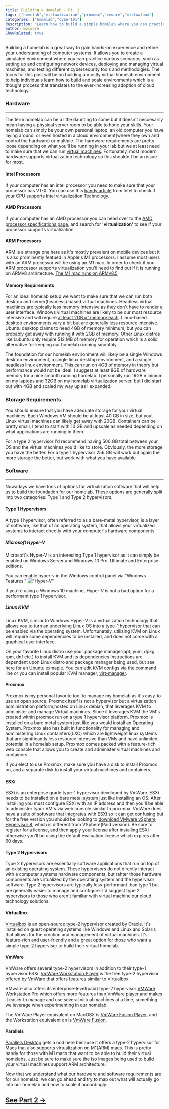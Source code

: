 ```yaml
---
title: Building a Homelab - Pt. 1
tags: ["homelab","virtualization","proxmox","vmware","virtualbox"]
categories: ["homelab","cyber101"]
description: "Learn how to build a simple homelab where you can practice different scenarios and test cybersecurity tools and techniques."
author: molware
ShowRelated: true
---
```


Building a homelab is a great way to gain hands-on experience and refine your understanding of computer systems. It allows you to create a simulated environment where you can practice various scenarios, such as setting up and configuring network devices, deploying and managing virtual machines, and testing different cybersecurity tools and methodolgies. The focus for this post will be on building a mostly virtual homelab environment to help individuals learn how to build and scale environments which is a thought process that translates to the ever-increasing adoption of cloud technology.

### Hardware
---
The term homelab can be a little daunting to some but it doesn't neccesarily mean having a physical server room to be able to hone your skills. Your homelab can simply be your own personal laptop, an old computer you have laying around, or even hosted in a cloud environment(where they own and control the hardware) or multiple. The hardware requirements are pretty loose depending on what you'll be running in your lab but we at least need to make sure that we can run [virtual machines](https://en.wikipedia.org/wiki/Virtual_machine). Fortunately, most modern hardware supports virtualization technology so this shouldn't be an issue for most.

#### Intel Processors
If your computer has an intel processor you need to make sure that your processor has VT-X. You can use this [handy article](https://www.intel.com/content/www/us/en/support/articles/000005486/processors.html) from Intel to check if your CPU supports Intel virtualization Technology.

#### AMD Processors
If your computer has an AMD processor you can head over to the [AMD processor specifications page](https://www.amd.com/en/products/specifications/processors), and search for **'virtualization'** to see if your processor supports virtualization.

#### ARM Processors
ARM is a strange one here as it's mostly prevalent on mobile devices but it is also prominently featued in Apple's M1 processors. I assume most users with an ARM processor will be using an M1 mac. In order to check if you ARM processor supports virtualization you'll need to find out if it is running on ARMv8 architecture. [The M1 mac runs on ARMv8.5](https://en.wikipedia.org/wiki/Apple_M1)

#### Memory Requirements
For an ideal homelab setup we want to make sure that we can run both desktop and server(headless) based virtual machines. Headless virtual machines are typically less memory intensive as they don't have to render a user interface. Windows virtual machines are likely to be our most resource intensive and will require [at least 2GB of memory each](https://support.microsoft.com/en-us/windows/windows-10-system-requirements-6d4e9a79-66bf-7950-467c-795cf0386715). Linux-based desktop environments vary a bit but are generally less resource intensive. Ubuntu desktop claims to need 4GB of memory minimum, but you can probably get away with running it with 2GB of memory. Other Linux distros like Lubuntu only require 512 MB of memory for operation which is a solid alternative for keeping our homelab running smoothly. 

The foundation for our homelab environment will likely be a single Windows desktop environment, a single linux desktop environment, and a single headless linux environment. This can run on 4GB of memory in theory but performance would not be ideal. I suggest at least 8GB of hardware memory for a nice smooth running homelab. I personally run 16GB minimum on my laptops and 32GB on my homelab virtualization server, but I did start out with 4GB and scaled my way up as I expanded.

### Storage Requirements
You should ensure that you have adequate storage for your virtual machines. Each Windows VM should be at least 40 GB in size, but yout Linux virtual machines can likely get away with 20GB. Containers can be pretty small, I tend to start with 10 GB and upscale as needed depending on what applications are running in them.

For a type 2 hypervisor I'd recommend having 500 GB total between your OS and the virtual machines you'd like to store. Obviously, the more storage you have the better. For a type 1 hypervisor 256 GB will work but again the more storage the better, but work with what you have available

### Software
---
Nowadays we have tons of options for virtualization software that will help us to build the foundation for our homelab. These options are generally split into two categories: Type 1 and Type 2 hypervisors.

#### Type 1 Hypervisors
A type 1 hypervisor, often referred to as a bare-metal hypervisor, is a layer of software, like that of an operating system, that allows your virtualized systems to interact directly with your computer's hardware components. 

##### Microsoft Hyper-V
Microsoft's Hyper-V is an interesting Type 1 hypervisor as it can simply be enabled on Windows Server and Windows 10 Pro, Ultimate and Enterprise editions. 

You can enable hyper-v in the Windows control panel via "Windows Features."
!["Hyper-V"](/blog/building_a_homelab/hyper-v.png)

If you're using a Windows 10 machine, Hyper-V is not a bad option for a performant type 1 hypervisor.

##### Linux KVM

Linux KVM, similar to Windows Hyper-V is a virtualization technology that allows you to turn an underlying Linux OS into a type-1 hypervisor that can be enabled via the operating system. Unfortunately, utilizing KVM on Linux will require some dependencies to be installed, and does not come with a graphical user interface. 

 On your favorite Linux distro use your package manager(apt, yum, dpkg, rpm, dnf etc.) to install KVM and its dependencies.Instructions are dependent upon Linux distro and package manager being used, but see [here](https://ubuntu.com/blog/kvm-hyphervisor) for an Ubuntu exmaple. You can edit KVM configs via the command line or you can install  popular KVM manager, [virt-manager](https://virt-manager.org/).

#### Proxmox
Proxmox is my personal favorite tool to manage my homelab as it's easy-to-use an open source. Proxmox itself is not a hypervisor but a virtuaization administration platform,hosted on Linux debian, that leverages KVM to administer and manage Virtual machines. Since it leverages KVM the VM's created within proxmox run on a type 1 hypervisor platform. Proxmox is installed on a bare metal system just like you would install an Operating System. Proxmox also has built in functionality for managing and administering Linux containters(LXC) which are lightweight linux systems that are significantly less resource intensive than VMs and have unlimited potential in a homelab setup. Proxmox comes packed with a feature-rich web console that allows you to create and administer virtual machines and containers.

If you elect to use Proxmox, make sure you have a disk to install Proxmox on, and a separate disk  to install your virtual machines and containers.

#### ESXi
ESXi is an enterprise grade type-1 hypervisor developed by VmWare. ESXi needs to be installed on a bare metal system just like installing an OS. After installing you must configure ESXi with an IP address and then you'll be able to administer tyour VM's via web console similar to proxmox. VmWare does have a suite of software that integrates with ESXi so it can get confusing but for the free version you should be looking to [download VMware vSphere Hypervisor 8](https://customerconnect.vmware.com/evalcenter?p=free-esxi8), which is different from VSphere(Paid version). Be sure to register for a license, and then apply your license after installing ESXi otherwise you'll be using the default evaluation license which expires after 60 days.

#### Type 2 Hypervisors

Type 2 hypervisors are essentially software applications that run on top of an existing operating system. These hypervisors do not directly interact with a computer systems hardware components, but rahter those hardware components are virtualized by the operatiing system and the hypervisor software. Type 2 hypervisors are typically less-performant than type 1 but are generally easier to manage and configure. I'd suggest type 2 hypervisors to those who aren't familiar with virtual machine our cloud technology solutions.

#### Virtualbox
[Virtualbox](https://www.virtualbox.org/) is an open-source type-2 hypervisor created by Oracle. It's installed on guest operating systems like Windows and Linux and Solaris that allows for the  creation and management of virtual machines. It's feature-rich and user-friendly and a great option for those who want a simple type-2 hypervisor to build their virtual homelab.


#### VmWare
VmWare offers several type-2 hypervisors in addition to their type-1 hypervisor ESXi. [VmWare Workstation Player](https://www.vmware.com/products/workstation-player.html) is the free type-2 hypervisor offered by VmWare that offers features similar to Virtualbox. 

VMware also offers its enterprise-level(paid) type-2 hypervisor [VMWare Workstation Pro](https://www.vmware.com/products/workstation-pro/workstation-pro-evaluation.html) which offers more features than VmWare player and makes it easier to manage and use several virtual machines at a time, something we leverage when experimenting in our homelab.

The VmWare Player equivalent on MacOSX is [VmWare Fusion Player](https://customerconnect.vmware.com/en/evalcenter?p=fusion-player-personal-13), and the Workstation equivalent on is [VmWare Fusion](https://www.vmware.com/products/fusion/fusion-evaluation.html). 

#### Parallels
[Parallels Desktop](https://www.parallels.com/products/desktop/) gets a nod here because it offers a type-2 hypervisor for Macs that also supports virtualization on M1(ARM) macs. This is pretty handy for those with M1 macs that want to be able to build their virtual homelabs. Just be sure to make sure the iso images being used to build your virtual machines support ARM architecture.

Now that we understand what our hardware and software requirements are for our homelab, we can go ahead and try to map out what will actually go into our homelab and how to scale it accordingly.

## [See Part 2 &rarr;](/blog/building_a_homelab_2) 
